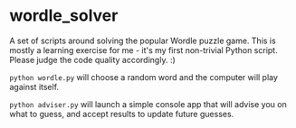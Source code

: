 # wordle_solver
A set of scripts around solving the popular Wordle puzzle game. This is mostly a learning exercise for me - it's my first non-trivial Python script. Please judge the code quality accordingly. :) 

`python wordle.py` will choose a random word and the computer will play against itself.

`python adviser.py` will launch a simple console app that will advise you on what to guess, and accept results to update future guesses. 